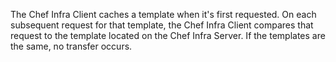 The Chef Infra Client caches a template when it's first requested. On
each subsequent request for that template, the Chef Infra Client
compares that request to the template located on the Chef Infra Server.
If the templates are the same, no transfer occurs.
